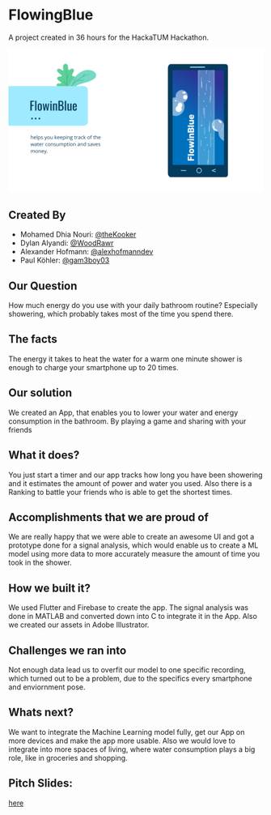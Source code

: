 # FlowingBlue
A project created in 36 hours for the HackaTUM Hackathon.

![](thumbnail.PNG)

## Created By
- Mohamed Dhia Nouri: [@theKooker](https://github.com/theKooker)
- Dylan Alyandi: [@WoodRawr](https://github.com/WoodRawr)
- Alexander Hofmann: [@alexhofmanndev](https://github.com/alexhofmanndev)
- Paul Köhler: [@gam3boy03](https://github.com/gam3boy03)

## Our Question
How much energy do you use with your daily bathroom routine? Especially showering, which probably takes most of the time you spend there.

## The facts
The energy it takes to heat the water for a warm one minute shower is enough to charge your smartphone up to 20 times.

## Our solution
We created an App, that enables you to lower your water and energy consumption in the bathroom. By playing a game and sharing with your friends

## What it does?
You just start a timer and our app tracks how long you have been showering and it estimates the amount of power and water you used. Also there is a Ranking to battle your friends who is able to get the shortest times.

## Accomplishments that we are proud of
We are really happy that we were able to create an awesome UI and got a prototype done for a signal analysis, which would enable us to create a ML model using more data to more accurately measure the amount of time you took in the shower.

## How we built it?
We used Flutter and Firebase to create the app. The signal analysis was done in MATLAB and converted down into C to integrate it in the App. Also we created our assets in Adobe Illustrator.

## Challenges we ran into
Not enough data lead us to overfit our model to one specific recording, which turned out to be a problem, due to the specifics every smartphone and enviornment pose. 

## Whats next?
We want to integrate the Machine Learning model fully, get our App on more devices and make the app more usable. Also we would love to integrate into more spaces of living, where water consumption plays a big role, like in groceries and shopping.

## Pitch Slides:
[here](/pitch_slides.pdf)